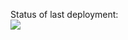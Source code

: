 Status of last deployment: <br>
<img src = "https://github.com/DenisDubovtsev/PatternsStudy/workflows/build-check/badge.svg?brnach=master"><br>
